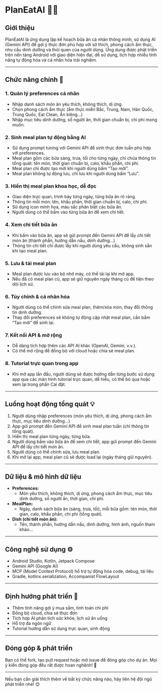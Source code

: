 # PlanEatAI 🍱🤖

## Giới thiệu
PlanEatAI là ứng dụng lập kế hoạch bữa ăn cá nhân thông minh, sử dụng AI (Gemini API) để gợi ý thực đơn phù hợp với sở thích, phong cách ẩm thực, nhu cầu dinh dưỡng và thói quen của người dùng. Ứng dụng được phát triển trên nền tảng Android với giao diện hiện đại, dễ sử dụng, tích hợp nhiều tính năng tự động hóa và cá nhân hóa trải nghiệm.

---

## Chức năng chính 🌟

### 1. Quản lý preferences cá nhân
- Nhập danh sách món ăn yêu thích, không thích, dị ứng.
- Chọn phong cách ẩm thực (ẩm thực miền Bắc, Trung, Nam, Hàn Quốc, Trung Quốc, Eat Clean, Ăn kiêng...)
- Nhập mục tiêu dinh dưỡng, số người ăn, thời gian chuẩn bị, chi phí mong muốn.

### 2. Sinh meal plan tự động bằng AI
- Sử dụng prompt tuning với Gemini API để sinh thực đơn tuần phù hợp với preferences.
- Meal plan gồm các bữa sáng, trưa, tối cho từng ngày, chỉ chứa thông tin tổng quát: tên món, thời gian chuẩn bị, calo, khẩu phần, chi phí.
- Meal plan chỉ được tạo mới khi người dùng bấm “Tạo mới”.
- Meal plan không tự động lưu, chỉ lưu khi người dùng bấm “Lưu”.

### 3. Hiển thị meal plan khoa học, dễ đọc
- Giao diện trực quan, trình bày từng ngày, từng bữa ăn rõ ràng.
- Thông tin mỗi món: tên, khẩu phần, thời gian chuẩn bị, calo, chi phí.
- Sử dụng icon minh họa, màu sắc phân biệt các bữa ăn.
- Người dùng có thể bấm vào từng bữa ăn để xem chi tiết.

### 4. Xem chi tiết bữa ăn
- Khi bấm vào bữa ăn, app sẽ gửi prompt đến Gemini API để lấy chi tiết món ăn (thành phần, hướng dẫn nấu, dinh dưỡng...)
- Thông tin chi tiết chỉ được lấy khi người dùng yêu cầu, không sinh sẵn khi tạo meal plan.

### 5. Lưu & tải meal plan
- Meal plan được lưu vào bộ nhớ máy, có thể tải lại khi mở app.
- Nếu đã có meal plan cũ, app sẽ giữ nguyên ngày tháng cũ để tiện theo dõi lịch sử.

### 6. Tùy chỉnh & cá nhân hóa
- Người dùng có thể chỉnh sửa meal plan, thêm/xóa món, thay đổi thông tin dinh dưỡng.
- Thay đổi preferences sẽ không tự động cập nhật meal plan, cần bấm “Tạo mới” để sinh lại.

### 7. Kết nối API & mở rộng
- Dễ dàng tích hợp thêm các API AI khác (OpenAI, Gemini, v.v.).
- Có thể mở rộng để đồng bộ với cloud hoặc chia sẻ meal plan.

### 8. Tutorial trực quan trong app
- Khi mở app lần đầu, người dùng sẽ được hướng dẫn từng bước sử dụng app qua các màn hình tutorial trực quan, dễ hiểu, có thể bỏ qua hoặc xem lại trong phần Cài đặt.

---

## Luồng hoạt động tổng quát 💡
1. Người dùng nhập preferences (món yêu thích, dị ứng, phong cách ẩm thực, mục tiêu dinh dưỡng...)
2. App gửi prompt đến Gemini API để sinh meal plan tuần (chỉ thông tin tổng quát).
3. Hiển thị meal plan từng ngày, từng bữa.
4. Người dùng bấm vào bữa ăn để xem chi tiết, app gửi prompt đến Gemini API để lấy chi tiết món ăn.
5. Người dùng có thể chỉnh sửa, lưu meal plan.
6. Khi mở lại app, meal plan cũ sẽ được load lại (ngày tháng giữ nguyên).

---

## Dữ liệu & mô hình dữ liệu
- **Preferences:**
  - Món yêu thích, không thích, dị ứng, phong cách ẩm thực, mục tiêu dinh dưỡng, số người ăn, thời gian, chi phí.
- **MealPlan:**
  - Ngày, danh sách bữa ăn (sáng, trưa, tối), mỗi bữa gồm: tên món, thời gian, calo, khẩu phần, chi phí (tổng quát).
- **Dish (chi tiết món ăn):**
  - Tên, thành phần, hướng dẫn nấu, dinh dưỡng, hình ảnh, nguồn tham khảo...

---

## Công nghệ sử dụng ⚙️
- Android Studio, Kotlin, Jetpack Compose
- Gemini API (Google AI)
- MCP (Model Context Protocol) hỗ trợ tự động hóa code, debug, tài liệu
- Gradle, kotlinx.serialization, Accompanist FlowLayout

---

## Định hướng phát triển 🚀
- Thêm tính năng gợi ý mua sắm, tính toán chi phí
- Đồng bộ cloud, chia sẻ thực đơn
- Tích hợp AI phân tích sức khỏe, lịch sử ăn uống
- Hỗ trợ đa ngôn ngữ
- Tutorial hướng dẫn sử dụng trực quan, sinh động

---

## Đóng góp & phát triển
Bạn có thể fork, tạo pull request hoặc mở issue để đóng góp cho dự án. Mọi ý kiến đóng góp đều rất được hoan nghênh! 🥰

---

Nếu bạn cần giải thích thêm về bất kỳ chức năng nào, hãy liên hệ đội ngũ phát triển nhé! 😊